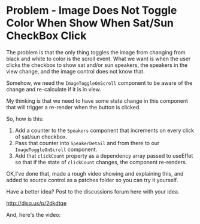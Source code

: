 # Problem - Image Does Not Toggle Color When Show When Sat/Sun CheckBox Click

The problem is that the only thing toggles the image from changing from black and white to color is the scroll event.  What we want is when the user clicks the checkbox to show sat and/or sun speakers, the speakers in the view change, and the image control does not know that.

Somehow, we need the `ImageToggleOnScroll` component to be aware of the change and re-calculate if it is in view.

My thinking is that we need to have some state change in this component that will trigger a re-render when the button is clicked.

So, how is this:

1.  Add a counter to the `Speakers` component that increments on every click of sat/sun checkbox.
2.  Pass that counter into `SpeakerDetail` and from there to our `ImageToggleOnScroll` component.
3.  Add that `clickCount` property as a dependency array passed to useEffet so that if the state of `clickCount` changes, the component re-renders.


OK,I've done that, made a rough video showing and explaining this, and added to source control as a patches folder so you can try it yourself.

Have a better idea?  Post to the discussions forum here with your idea.

http://disq.us/p/2dkdtqe

And, here's the video:

